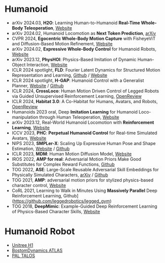 # Humanoid
- arXiv 2024.03, **H2O**: Learning Human-to-Humanoid **Real-Time Whole-Body Teleoperation**, [Website](https://human2humanoid.com/) 
- arXiv 2024.02, Humanoid Locomotion as **Next Token Prediction**, [arXiv](https://arxiv.org/abs/2402.19469)
- CVPR 2024, **Egocentric Whole-Body Motion Capture** with FisheyeViT and Diffusion-Based Motion Refinement, [Website](https://people.mpi-inf.mpg.de/~jianwang/projects/egowholemocap/index.html)
- arXiv 2024.02, **Expressive Whole-Body Control** for Humanoid Robots, [Website](https://expressive-humanoid.github.io/)
- arXiv 2023.12, **PhysHOI**: Physics-Based Imitation of Dynamic Human-Object Interaction, [Website](https://wyhuai.github.io/physhoi-page/)
- ICLR 2024 spotlight, **FLD**: Fourier Latent Dynamics for Structured Motion Representation and Learning, [Github](https://github.com/mit-biomimetics/fld) / [Website](https://sites.google.com/view/iclr2024-fld/home)
- ICLR 2024 spotlight, **H-GAP**: Humanoid Control with a Generalist Planner, [Website](https://yingchenxu.com/hgap/) / [Github](https://github.com/facebookresearch/hgap)
- ICLR 2024, **CrossLoco**: Human Motion Driven Control of Legged Robots via Guided Unsupervised Reinforcement Learning, [OpenReview](https://openreview.net/forum?id=UCfz492fM8)
- ICLR 2024, **Habitat 3.0**: A Co-Habitat for Humans, Avatars, and Robots, [OpenReview](https://openreview.net/forum?id=4znwzG92CE)
- Humanoids 2023 oral, Deep **Imitation Learning** for Humanoid Loco-manipulation through Human Teleoperation, [Website](https://ut-austin-rpl.github.io/TRILL/)
- arXiv 2023.12, Real-World Humanoid Locomotion with **Reinforcement Learning**, [Website](https://learning-humanoid-locomotion.github.io/)
- ICCV 2023, **PHC**: **Perpetual Humanoid Control** for Real-time Simulated Avatars, [Website](https://www.zhengyiluo.com/PHC-Site/)
- NIPS 2023, **SMPLer-X**: Scaling Up Expressive Human Pose and Shape Estimation, [Website](https://caizhongang.github.io/projects/SMPLer-X/) / [Github](https://github.com/caizhongang/SMPLer-X)
- ICLR 2023, **MDM**: Human Motion Diffusion Model, [Website](https://guytevet.github.io/mdm-page/)
- IROS 2022, **AMP for real**: Adversarial Motion Priors Make Good Substitutes for Complex Reward Functions, [Github](https://github.com/Alescontrela/AMP_for_hardware)
- TOG 2022, **ASE**: Large-Scale Reusable Adversarial Skill Embeddings for Physically Simulated Characters, [arXiv](https://arxiv.org/abs/2205.01906) / [Github](https://github.com/nv-tlabs/ASE)
- TOG 2021, **AMP**: adversarial motion priors for stylized physics-based character control, [Website](https://xbpeng.github.io/projects/AMP/)
- CoRL 2021, Learning to Walk in Minutes Using **Massively Parallel** Deep Reinforcement Learning, Github](https://github.com/leggedrobotics/legged_gym)
- TOG 2018, **DeepMimic**: Example-Guided Deep Reinforcement Learning of Physics-Based Character Skills, [Website](https://xbpeng.github.io/projects/DeepMimic/index.html)

# Humanoid Robot
- [Unitree H1](https://www.unitree.com/h1/)
- [BostomDynamics ATLAS](https://bostondynamics.com/atlas/)
- [PAL TALOS](https://pal-robotics.com/robots/talos/)
